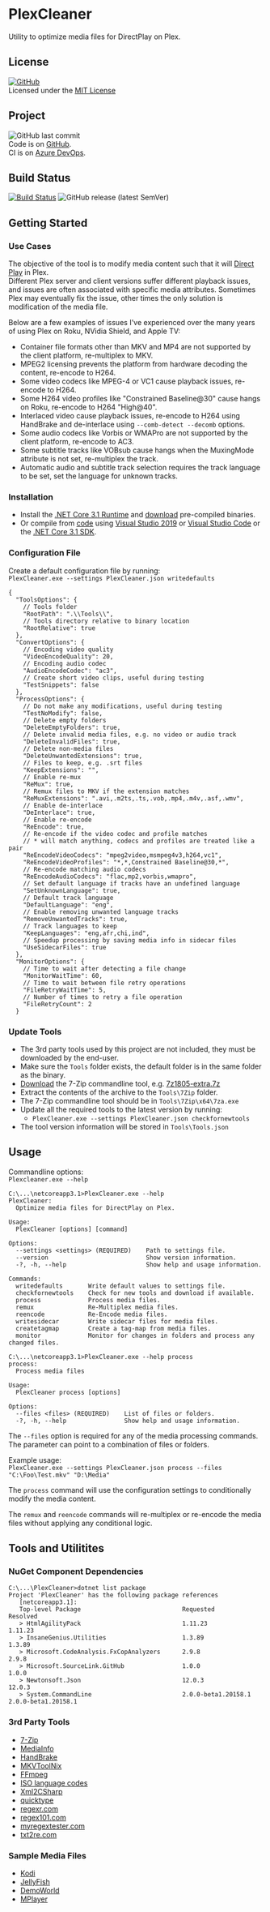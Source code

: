 # PlexCleaner

Utility to optimize media files for DirectPlay on Plex.

## License

[![GitHub](https://img.shields.io/github/license/ptr727/plexcleaner)](./LICENSE)  
Licensed under the [MIT License](./LICENSE)

## Project

![GitHub last commit](https://img.shields.io/github/last-commit/ptr727/plexcleaner?logo=github)  
Code is on [GitHub](https://github.com/ptr727/PlexCleaner).  
CI is on [Azure DevOps](https://dev.azure.com/pieterv/PlexCleaner).

## Build Status

[![Build Status](https://dev.azure.com/pieterv/PlexCleaner/_apis/build/status/PlexCleaner-Master-CI?branchName=master)](https://dev.azure.com/pieterv/PlexCleaner/_build/latest?definitionId=32&branchName=master)
![GitHub release (latest SemVer)](https://img.shields.io/github/v/release/ptr727/plexcleaner?logo=github&sort=semver)

## Getting Started

### Use Cases

The objective of the tool is to modify media content such that it will [Direct Play](https://support.plex.tv/articles/200250387-streaming-media-direct-play-and-direct-stream/) in Plex.  
Different Plex server and client versions suffer different playback issues, and issues are often associated with specific media attributes. Sometimes Plex may eventually fix the issue, other times the only solution is modification of the media file.

Below are a few examples of issues I've experienced over the many years of using Plex on Roku, NVidia Shield, and Apple TV:

- Container file formats other than MKV and MP4 are not supported by the client platform, re-multiplex to MKV.
- MPEG2 licensing prevents the platform from hardware decoding the content, re-encode to H264.
- Some video codecs like MPEG-4 or VC1 cause playback issues, re-encode to H264.
- Some H264 video profiles like "Constrained Baseline@30" cause hangs on Roku, re-encode to H264 "High@40".
- Interlaced video cause playback issues, re-encode to H264 using HandBrake and de-interlace using `--comb-detect --decomb` options.
- Some audio codecs like Vorbis or WMAPro are not supported by the client platform, re-encode to AC3.
- Some subtitle tracks like VOBsub cause hangs when the MuxingMode attribute is not set, re-multiplex the track.
- Automatic audio and subtitle track selection requires the track language to be set, set the language for unknown tracks.

### Installation

- Install the [.NET Core 3.1 Runtime](https://dotnet.microsoft.com/download) and [download](https://github.com/ptr727/PlexCleaner/releases/latest) pre-compiled binaries.
- Or compile from [code](https://github.com/ptr727/PlexCleaner.git) using [Visual Studio 2019](https://visualstudio.microsoft.com/downloads/) or [Visual Studio Code](https://code.visualstudio.com/download) or the [.NET Core 3.1 SDK](https://dotnet.microsoft.com/download).

### Configuration File

Create a default configuration file by running:  
`PlexCleaner.exe --settings PlexCleaner.json writedefaults`

```jsonc
{
  "ToolsOptions": {
    // Tools folder
    "RootPath": ".\\Tools\\",
    // Tools directory relative to binary location
    "RootRelative": true
  },
  "ConvertOptions": {
    // Encoding video quality
    "VideoEncodeQuality": 20,
    // Encoding audio codec
    "AudioEncodeCodec": "ac3",
    // Create short video clips, useful during testing
    "TestSnippets": false
  },
  "ProcessOptions": {
    // Do not make any modifications, useful during testing
    "TestNoModify": false,
    // Delete empty folders
    "DeleteEmptyFolders": true,
    // Delete invalid media files, e.g. no video or audio track
    "DeleteInvalidFiles": true,
    // Delete non-media files
    "DeleteUnwantedExtensions": true,
    // Files to keep, e.g. .srt files
    "KeepExtensions": "",
    // Enable re-mux
    "ReMux": true,
    // Remux files to MKV if the extension matches
    "ReMuxExtensions": ".avi,.m2ts,.ts,.vob,.mp4,.m4v,.asf,.wmv",
    // Enable de-interlace
    "DeInterlace": true,
    // Enable re-encode
    "ReEncode": true,
    // Re-encode if the video codec and profile matches
    // * will match anything, codecs and profiles are treated like a pair
    "ReEncodeVideoCodecs": "mpeg2video,msmpeg4v3,h264,vc1",
    "ReEncodeVideoProfiles": "*,*,Constrained Baseline@30,*",
    // Re-encode matching audio codecs
    "ReEncodeAudioCodecs": "flac,mp2,vorbis,wmapro",
    // Set default language if tracks have an undefined language
    "SetUnknownLanguage": true,
    // Default track language
    "DefaultLanguage": "eng",
    // Enable removing unwanted language tracks
    "RemoveUnwantedTracks": true,
    // Track languages to keep
    "KeepLanguages": "eng,afr,chi,ind",
    // Speedup processing by saving media info in sidecar files
    "UseSidecarFiles": true
  },
  "MonitorOptions": {
    // Time to wait after detecting a file change
    "MonitorWaitTime": 60,
    // Time to wait between file retry operations
    "FileRetryWaitTime": 5,
    // Number of times to retry a file operation
    "FileRetryCount": 2
  }
```

### Update Tools

- The 3rd party tools used by this project are not included, they must be downloaded by the end-user.
- Make sure the `Tools` folder exists, the default folder is in the same folder as the binary.
- [Download](https://www.7-zip.org/download.html) the 7-Zip commandline tool, e.g. [7z1805-extra.7z](https://www.7-zip.org/a/7z1805-extra.7z)
- Extract the contents of the archive to the `Tools\7Zip` folder.
- The 7-Zip commandline tool should be in `Tools\7Zip\x64\7za.exe`
- Update all the required tools to the latest version by running:
  - `PlexCleaner.exe --settings PlexCleaner.json checkfornewtools`
- The tool version information will be stored in `Tools\Tools.json`

## Usage

Commandline options:  
`Plexcleaner.exe --help`

```console
C:\...\netcoreapp3.1>PlexCleaner.exe --help
PlexCleaner:
  Optimize media files for DirectPlay on Plex.

Usage:
  PlexCleaner [options] [command]

Options:
  --settings <settings> (REQUIRED)    Path to settings file.
  --version                           Show version information.
  -?, -h, --help                      Show help and usage information.

Commands:
  writedefaults       Write default values to settings file.
  checkfornewtools    Check for new tools and download if available.
  process             Process media files.
  remux               Re-Multiplex media files.
  reencode            Re-Encode media files.
  writesidecar        Write sidecar files for media files.
  createtagmap        Create a tag-map from media files.
  monitor             Monitor for changes in folders and process any changed files.
```

```console
C:\...\netcoreapp3.1>PlexCleaner.exe --help process
process:
  Process media files

Usage:
  PlexCleaner process [options]

Options:
  --files <files> (REQUIRED)    List of files or folders.
  -?, -h, --help                Show help and usage information.
```

The `--files` option is required for any of the media processing commands. The parameter can point to a combination of files or folders.

Example usage:  
`PlexCleaner.exe --settings PlexCleaner.json process --files "C:\Foo\Test.mkv" "D:\Media"`

The `process` command will use the configuration settings to conditionally modify the media content.

The `remux` and `reencode` commands will re-multiplex or re-encode the media files without applying any conditional logic.

## Tools and Utilitites

### NuGet Component Dependencies

```console
C:\...\PlexCleaner>dotnet list package
Project 'PlexCleaner' has the following package references
   [netcoreapp3.1]:
   Top-level Package                            Requested             Resolved
   > HtmlAgilityPack                            1.11.23               1.11.23
   > InsaneGenius.Utilities                     1.3.89                1.3.89
   > Microsoft.CodeAnalysis.FxCopAnalyzers      2.9.8                 2.9.8
   > Microsoft.SourceLink.GitHub                1.0.0                 1.0.0
   > Newtonsoft.Json                            12.0.3                12.0.3
   > System.CommandLine                         2.0.0-beta1.20158.1   2.0.0-beta1.20158.1
```

### 3rd Party Tools

- [7-Zip](https://www.7-zip.org/)
- [MediaInfo](https://mediaarea.net/en-us/MediaInfo/)
- [HandBrake](https://handbrake.fr/)
- [MKVToolNix](https://mkvtoolnix.download/)
- [FFmpeg](https://www.ffmpeg.org/)
- [ISO language codes](http://www-01.sil.org/iso639-3/download.asp)
- [Xml2CSharp](http://xmltocsharp.azurewebsites.net/)
- [quicktype](https://quicktype.io/)
- [regexr.com](https://regexr.com/)
- [regex101.com](https://regex101.com/)
- [myregextester.com](https://www.myregextester.com/)
- [txt2re.com](http://www.txt2re.com)

### Sample Media Files

- [Kodi](https://kodi.wiki/view/Samples)
- [JellyFish](http://jell.yfish.us/)
- [DemoWorld](https://www.demo-world.eu/2d-demo-trailers-hd/)
- [MPlayer](https://samples.mplayerhq.hu/)
